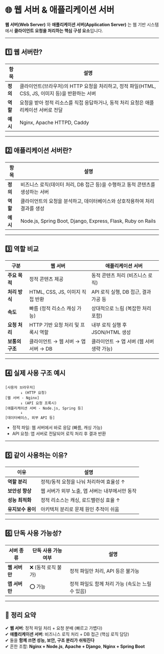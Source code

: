 # 🌐 웹 서버 & 애플리케이션 서버

**웹 서버(Web Server)** 와 **애플리케이션 서버(Application Server)** 는 웹 기반 시스템에서 **클라이언트 요청을 처리하는 핵심 구성 요소**입니다.

---

## 1️⃣ 웹 서버란?

| 항목       | 설명 |
|------------|------|
| **정의**   | 클라이언트(브라우저)의 HTTP 요청을 처리하고, 정적 파일(HTML, CSS, JS, 이미지 등)을 반환하는 서버 |
| **역할**   | 요청을 받아 정적 리소스를 직접 응답하거나, 동적 처리 요청은 애플리케이션 서버로 전달 |
| **예시**   | Nginx, Apache HTTPD, Caddy |

---

## 2️⃣ 애플리케이션 서버란?

| 항목       | 설명 |
|------------|------|
| **정의**   | 비즈니스 로직(데이터 처리, DB 접근 등)을 수행하고 동적 콘텐츠를 생성하는 서버 |
| **역할**   | 클라이언트의 요청을 분석하고, 데이터베이스와 상호작용하여 처리 결과를 생성 |
| **예시**   | Node.js, Spring Boot, Django, Express, Flask, Ruby on Rails |

---

## 3️⃣ 역할 비교

| 구분               | 웹 서버                             | 애플리케이션 서버                     |
|--------------------|--------------------------------------|----------------------------------------|
| **주요 목적**       | 정적 콘텐츠 제공                    | 동적 콘텐츠 처리 (비즈니스 로직)       |
| **처리 방식**       | HTML, CSS, JS, 이미지 직접 반환     | API 로직 실행, DB 접근, 결과 가공 등   |
| **속도**           | 빠름 (정적 리소스 캐싱 가능)        | 상대적으로 느림 (복잡한 처리 포함)     |
| **요청 처리**       | HTTP 기반 요청 처리 및 프록시 역할  | 내부 로직 실행 후 JSON/HTML 생성       |
| **보통의 구조**     | 클라이언트 → 웹 서버 → 앱 서버 → DB | 클라이언트 → 앱 서버 (웹 서버 생략 가능) |

---

## 4️⃣ 실제 사용 구조 예시

```
[사용자 브라우저]
       ↓ (HTTP 요청)
[웹 서버 - Nginx]
       ↓ (API 요청 프록시)
[애플리케이션 서버 - Node.js, Spring 등]
       ↓
[데이터베이스, 외부 API 등]
```

- 정적 파일: 웹 서버에서 바로 응답 (빠름, 캐싱 가능)
- API 요청: 앱 서버로 전달되어 로직 처리 후 결과 반환

---

## 5️⃣ 같이 사용하는 이유?

| 이유 | 설명 |
|------|------|
| **역할 분리** | 정적/동적 요청을 나눠 처리하여 효율성 ↑ |
| **보안성 향상** | 웹 서버가 외부 노출, 앱 서버는 내부에서만 동작 |
| **성능 최적화** | 정적 리소스는 캐싱, 로드밸런싱 효율 ↑ |
| **유지보수 용이** | 아키텍처 분리로 문제 원인 추적이 쉬움 |

---

## 6️⃣ 단독 사용 가능성?

| 서버 종류       | 단독 사용 가능 여부 | 설명 |
|----------------|--------------------|------|
| **웹 서버만**     | ❌ (동적 로직 불가)   | 정적 파일만 처리, API 등은 불가능 |
| **앱 서버만**     | ⭕ 가능                | 정적 파일도 함께 처리 가능 (속도는 느릴 수 있음) |

---

## 🎯 정리 요약

✔ **웹 서버**: 정적 파일 처리 + 요청 분배 (빠르고 가볍다)  
✔ **애플리케이션 서버**: 비즈니스 로직 처리 + DB 접근 (핵심 로직 담당)  
✔ 둘을 **함께 쓰면 성능, 보안, 구조 분리가 쉬워진다**  
✔ 흔한 조합: **Nginx + Node.js**, **Apache + Django**, **Nginx + Spring Boot**

